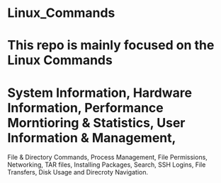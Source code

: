 # Linux_Commands
# This repo is mainly focused on the Linux Commands
# System Information, Hardware Information, Performance Morntioring & Statistics, User Information & Management, 
File & Directory Commands, Process Management, File Permissions, Networking, TAR files, Installing Packages, Search, 
SSH Logins, File Transfers, Disk Usage and Direcroty Navigation.
